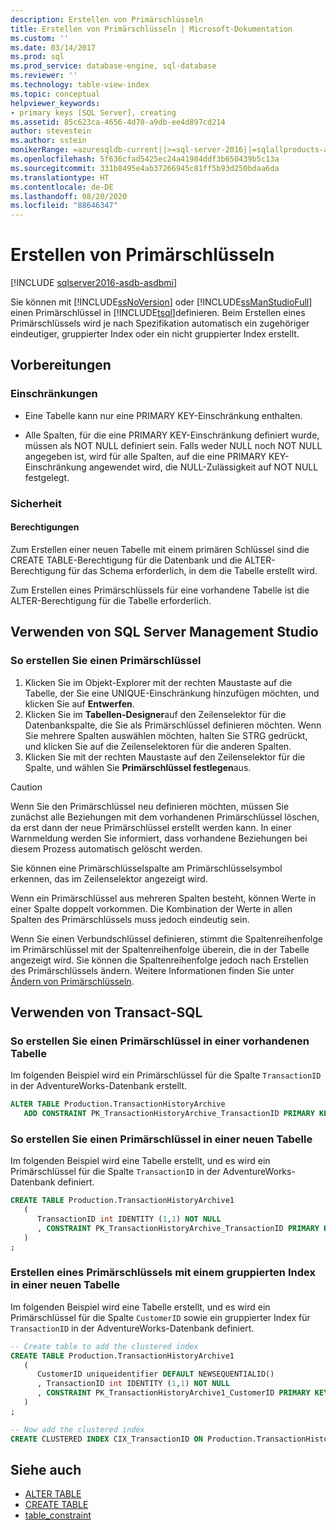 ```yaml
---
description: Erstellen von Primärschlüsseln
title: Erstellen von Primärschlüsseln | Microsoft-Dokumentation
ms.custom: ''
ms.date: 03/14/2017
ms.prod: sql
ms.prod_service: database-engine, sql-database
ms.reviewer: ''
ms.technology: table-view-index
ms.topic: conceptual
helpviewer_keywords:
- primary keys [SQL Server], creating
ms.assetid: 85c623ca-4656-4d70-a9db-ee4d897cd214
author: stevestein
ms.author: sstein
monikerRange: =azuresqldb-current||>=sql-server-2016||=sqlallproducts-allversions||>=sql-server-linux-2017||=azuresqldb-mi-current
ms.openlocfilehash: 5f636cfad5425ec24a41984ddf3b650439b5c13a
ms.sourcegitcommit: 331b8495e4ab37266945c81ff5b93d250bdaa6da
ms.translationtype: HT
ms.contentlocale: de-DE
ms.lasthandoff: 08/20/2020
ms.locfileid: "88646347"
---
```

# <a name="create-primary-keys"></a>Erstellen von Primärschlüsseln


[!INCLUDE [sqlserver2016-asdb-asdbmi](../../includes/applies-to-version/sqlserver2016-asdb-asdbmi.md)]

Sie können mit [!INCLUDE[ssNoVersion](../../includes/ssnoversion-md.md)] oder [!INCLUDE[ssManStudioFull](../../includes/ssmanstudiofull-md.md)] einen Primärschlüssel in [!INCLUDE[tsql](../../includes/tsql-md.md)]definieren. Beim Erstellen eines Primärschlüssels wird je nach Spezifikation automatisch ein zugehöriger eindeutiger, gruppierter Index oder ein nicht gruppierter Index erstellt.

## <a name="before-you-begin"></a><a name="BeforeYouBegin"></a> Vorbereitungen

### <a name="limitations-and-restrictions"></a><a name="Restrictions"></a> Einschränkungen

- Eine Tabelle kann nur eine PRIMARY KEY-Einschränkung enthalten.

- Alle Spalten, für die eine PRIMARY KEY-Einschränkung definiert wurde, müssen als NOT NULL definiert sein. Falls weder NULL noch NOT NULL angegeben ist, wird für alle Spalten, auf die eine PRIMARY KEY-Einschränkung angewendet wird, die NULL-Zulässigkeit auf NOT NULL festgelegt.

### <a name="security"></a><a name="Security"></a> Sicherheit

#### <a name="permissions"></a><a name="Permissions"></a> Berechtigungen

Zum Erstellen einer neuen Tabelle mit einem primären Schlüssel sind die CREATE TABLE-Berechtigung für die Datenbank und die ALTER-Berechtigung für das Schema erforderlich, in dem die Tabelle erstellt wird.

Zum Erstellen eines Primärschlüssels für eine vorhandene Tabelle ist die ALTER-Berechtigung für die Tabelle erforderlich.

## <a name="using-sql-server-management-studio"></a><a name="SSMSProcedure"></a> Verwenden von SQL Server Management Studio

### <a name="to-create-a-primary-key"></a>So erstellen Sie einen Primärschlüssel

1. Klicken Sie im Objekt-Explorer mit der rechten Maustaste auf die Tabelle, der Sie eine UNIQUE-Einschränkung hinzufügen möchten, und klicken Sie auf **Entwerfen**.
2. Klicken Sie im **Tabellen-Designer**auf den Zeilenselektor für die Datenbankspalte, die Sie als Primärschlüssel definieren möchten. Wenn Sie mehrere Spalten auswählen möchten, halten Sie STRG gedrückt, und klicken Sie auf die Zeilenselektoren für die anderen Spalten.
3. Klicken Sie mit der rechten Maustaste auf den Zeilenselektor für die Spalte, und wählen Sie **Primärschlüssel festlegen**aus.

> [!CAUTION]
> Wenn Sie den Primärschlüssel neu definieren möchten, müssen Sie zunächst alle Beziehungen mit dem vorhandenen Primärschlüssel löschen, da erst dann der neue Primärschlüssel erstellt werden kann. In einer Warnmeldung werden Sie informiert, dass vorhandene Beziehungen bei diesem Prozess automatisch gelöscht werden.

Sie können eine Primärschlüsselspalte am Primärschlüsselsymbol erkennen, das im Zeilenselektor angezeigt wird.

Wenn ein Primärschlüssel aus mehreren Spalten besteht, können Werte in einer Spalte doppelt vorkommen. Die Kombination der Werte in allen Spalten des Primärschlüssels muss jedoch eindeutig sein.

Wenn Sie einen Verbundschlüssel definieren, stimmt die Spaltenreihenfolge im Primärschlüssel mit der Spaltenreihenfolge überein, die in der Tabelle angezeigt wird. Sie können die Spaltenreihenfolge jedoch nach Erstellen des Primärschlüssels ändern. Weitere Informationen finden Sie unter [Ändern von Primärschlüsseln](../../relational-databases/tables/modify-primary-keys.md).

## <a name="using-transact-sql"></a><a name="TsqlProcedure"></a> Verwenden von Transact-SQL

### <a name="to-create-a-primary-key-in-an-existing-table"></a>So erstellen Sie einen Primärschlüssel in einer vorhandenen Tabelle

Im folgenden Beispiel wird ein Primärschlüssel für die Spalte `TransactionID` in der AdventureWorks-Datenbank erstellt.

```sql
ALTER TABLE Production.TransactionHistoryArchive
   ADD CONSTRAINT PK_TransactionHistoryArchive_TransactionID PRIMARY KEY CLUSTERED (TransactionID);
```

### <a name="to-create-a-primary-key-in-a-new-table"></a>So erstellen Sie einen Primärschlüssel in einer neuen Tabelle

Im folgenden Beispiel wird eine Tabelle erstellt, und es wird ein Primärschlüssel für die Spalte `TransactionID` in der AdventureWorks-Datenbank definiert.

```sql
CREATE TABLE Production.TransactionHistoryArchive1
   (
      TransactionID int IDENTITY (1,1) NOT NULL
      , CONSTRAINT PK_TransactionHistoryArchive_TransactionID PRIMARY KEY CLUSTERED (TransactionID)
   )
;
```

### <a name="to-create-a-primary-key-with-clustered-index-in-a-new-table"></a>Erstellen eines Primärschlüssels mit einem gruppierten Index in einer neuen Tabelle

Im folgenden Beispiel wird eine Tabelle erstellt, und es wird ein Primärschlüssel für die Spalte `CustomerID` sowie ein gruppierter Index für `TransactionID` in der AdventureWorks-Datenbank definiert.

```sql
-- Create table to add the clustered index
CREATE TABLE Production.TransactionHistoryArchive1
   (
      CustomerID uniqueidentifier DEFAULT NEWSEQUENTIALID()
      , TransactionID int IDENTITY (1,1) NOT NULL
      , CONSTRAINT PK_TransactionHistoryArchive1_CustomerID PRIMARY KEY NONCLUSTERED (CustomerID)
   )
;

-- Now add the clustered index
CREATE CLUSTERED INDEX CIX_TransactionID ON Production.TransactionHistoryArchive1 (TransactionID);
```

## <a name="see-also"></a>Siehe auch

- [ALTER TABLE](../../t-sql/statements/alter-table-transact-sql.md)
- [CREATE TABLE](../../t-sql/statements/create-table-transact-sql.md) 
- [table_constraint](../../t-sql/statements/alter-table-table-constraint-transact-sql.md)
